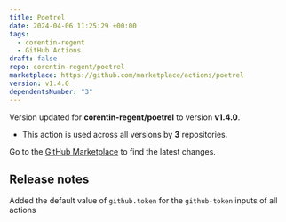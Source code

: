 ```yaml
---
title: Poetrel
date: 2024-04-06 11:25:29 +00:00
tags:
  - corentin-regent
  - GitHub Actions
draft: false
repo: corentin-regent/poetrel
marketplace: https://github.com/marketplace/actions/poetrel
version: v1.4.0
dependentsNumber: "3"
---
```



Version updated for **corentin-regent/poetrel** to version **v1.4.0**.
- This action is used across all versions by **3** repositories.

Go to the [GitHub Marketplace](https://github.com/marketplace/actions/poetrel) to find the latest changes.

## Release notes

Added the default value of `github.token` for the `github-token` inputs of all actions
